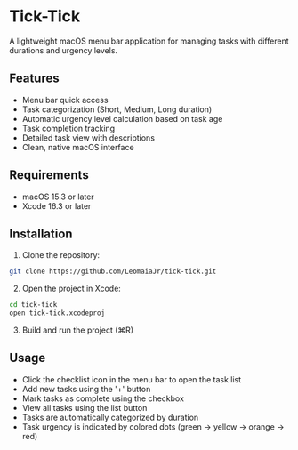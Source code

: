 # Tick-Tick

A lightweight macOS menu bar application for managing tasks with different durations and urgency levels.

## Features

- Menu bar quick access
- Task categorization (Short, Medium, Long duration)
- Automatic urgency level calculation based on task age
- Task completion tracking
- Detailed task view with descriptions
- Clean, native macOS interface

## Requirements

- macOS 15.3 or later
- Xcode 16.3 or later

## Installation

1. Clone the repository:
```bash
git clone https://github.com/LeomaiaJr/tick-tick.git
```

2. Open the project in Xcode:
```bash
cd tick-tick
open tick-tick.xcodeproj
```

3. Build and run the project (⌘R)

## Usage

- Click the checklist icon in the menu bar to open the task list
- Add new tasks using the '+' button
- Mark tasks as complete using the checkbox
- View all tasks using the list button
- Tasks are automatically categorized by duration
- Task urgency is indicated by colored dots (green → yellow → orange → red)

